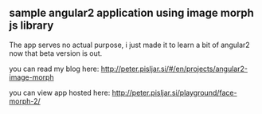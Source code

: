 ## sample angular2 application using image morph js library

The app serves no actual purpose, i just made it to learn a bit of angular2 now that beta version is out.

you can read my blog here: http://peter.pisljar.si/#/en/projects/angular2-image-morph

you can view app hosted here: http://peter.pisljar.si/playground/face-morph-2/

